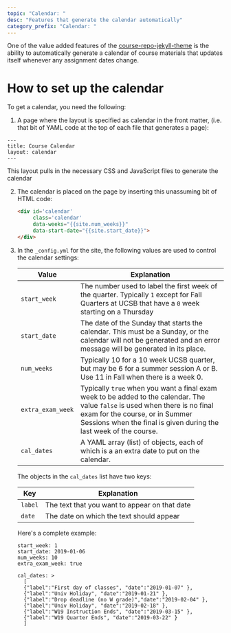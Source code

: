 ```yaml
---
topic: "Calendar: "
desc: "Features that generate the calendar automatically"
category_prefix: "Calendar: "
---
```


One of the value added features of the
[course-repo-jekyll-theme](https://github.com/ucsb-cs-course-repos/course-repo-jekyll-theme)
is the ability to automatically generate a calendar of course
materials that updates itself whenever any assignment dates change.

# How to set up the calendar

To get a calendar, you need the following:

1.  A page where the layout is specified as calendar in the front matter,
   (i.e. that bit of YAML code at the top of each file that generates a page):

   ```
   ---
   title: Course Calendar
   layout: calendar
   ---
   ```

   This layout pulls in the necessary CSS and JavaScript files to generate
   the calendar

2. The calendar is placed on the page by inserting this
   unassuming bit of HTML code:

   ```html
   <div id='calendar'
        class='calendar'
        data-weeks="{{site.num_weeks}}"
        data-start-date="{{site.start_date}}">
   </div>
   ```

3. In the `_config.yml` for the site, the following values are used
   to control the calendar settings:

   | Value | Explanation |
   |-------|-------------|
   | `start_week` | The number used to label the first week of the quarter.  Typically `1` except for Fall Quarters at UCSB that have a `0` week starting on a Thursday |
   | `start_date` | The date of the Sunday that starts the calendar.  This must be a Sunday, or the calendar will not be generated and an error message will be generated in its place. |
   | `num_weeks` | Typically 10 for a 10 week UCSB quarter, but may be 6 for a summer session A or B.  Use 11 in Fall when there is a week 0.|
   | `extra_exam_week` | Typically `true` when you want a final exam week to be added to the calendar. The value `false` is used when there is no final exam for the course, or in Summer Sessions when the final is given during the last week of the course. |
   | `cal_dates` | A YAML array (list) of objects, each of which is a an extra date to put on the calendar. |

   The objects in the `cal_dates` list have two keys:

   |Key | Explanation |
   |----|-------------|
   | `label` | The text that you want to appear on that date |
   | `date` | The date on which the text should appear |


   Here's a complete example:

   ```
   start_week: 1
   start_date: 2019-01-06 
   num_weeks: 10
   extra_exam_week: true

   cal_dates: >
     [
     {"label":"First day of classes", "date":"2019-01-07" },
     {"label":"Univ Holiday", "date":"2019-01-21" },
     {"label":"Drop deadline (no W grade)","date":"2019-02-04" },
     {"label":"Univ Holiday", "date":"2019-02-18" },
     {"label":"W19 Instruction Ends", "date":"2019-03-15" },  
     {"label":"W19 Quarter Ends", "date":"2019-03-22" }          
     ]
   ```

   